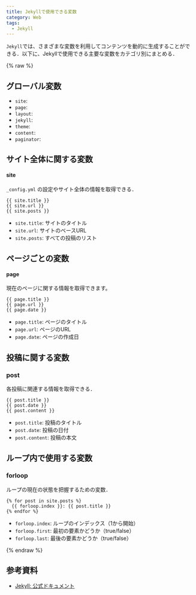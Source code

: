 ```yaml
---
title: Jekyllで使用できる変数
category: Web
tags:
  - Jekyll
---
```



`Jekyll`では、さまざまな変数を利用してコンテンツを動的に生成することができる．以下に、Jekyllで使用できる主要な変数をカテゴリ別にまとめる．

{% raw %}

## グローバル変数

- `site`: 
- `page`: 
- `layout`: 
- `jekyll`: 
- `theme`: 
- `content`: 
- `paginator`: 


## サイト全体に関する変数

#### site
`_config.yml` の設定やサイト全体の情報を取得できる．

```
{{ site.title }}
{{ site.url }}
{{ site.posts }}
```

- `site.title`: サイトのタイトル
- `site.url`: サイトのベースURL
- `site.posts`: すべての投稿のリスト

## ページごとの変数

#### page
現在のページに関する情報を取得できます。

```
{{ page.title }}
{{ page.url }}
{{ page.date }}
```

- `page.title`: ページのタイトル
- `page.url`: ページのURL
- `page.date`: ページの作成日

## 投稿に関する変数

### post
各投稿に関連する情報を取得できる．

```
{{ post.title }}
{{ post.date }}
{{ post.content }}
```

- `post.title`: 投稿のタイトル
- `post.date`: 投稿の日付
- `post.content`: 投稿の本文

## ループ内で使用する変数

### forloop
ループの現在の状態を把握するための変数．

```liquid
{% for post in site.posts %}
  {{ forloop.index }}: {{ post.title }}
{% endfor %}
```

- `forloop.index`: ループのインデックス（1から開始）
- `forloop.first`: 最初の要素かどうか（true/false）
- `forloop.last`: 最後の要素かどうか（true/false）

{% endraw %}

## 参考資料
- [Jekyll: 公式ドキュメント](https://jekyllrb.com/docs/variables/)